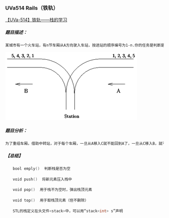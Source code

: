 ### UVa514 Rails（铁轨）

[【UVa-514】铁轨——栈的学习](https://www.cnblogs.com/zhengbin/p/4341857.html)

##### 题目描述：

```tex
某城市有一个火车站，有n节车厢从A方向驶入车站，按进站的顺序编号为1-n.你的任务是判断是否能让它们按照某种特定的顺序进入B方向的铁轨并驶入车站。例如，出栈顺序（5 4 1 2 3）是不可能的，但是（5 4 3 2 1）是可能的。
```

![\begin{picture}(6774,3429)(0,-10)\put(1789.500,1357.500){\arc{3645.278}{4.7247}......tFigFont{14}{16.8}{\rmdefault}{\mddefault}{\updefault}Station}}}}}\end{picture}](../../tiegui.png)

##### **题目分析：**

```tex
为了重组车厢，借助中转站，对于每个车厢，一旦从A移入C就不能回到A了，一旦从C移入B，就不能回到C了，意思就是A->C和C->B。而且在中转站C中，车厢符合后进先出的原则。故这里可以看做为一个栈。
```



##### 【总结】

```c++
　　bool emply()  判断栈是否为空

　　void push()  将新元素压入栈中

　　void pop()  用于栈不为空时，弹出栈顶元素

　　void top()  用于取栈顶元素（但不删除）

　　STL的栈定义在头文件<stack>中，可以用“stack<int> s”声明
```


